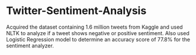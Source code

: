 # Twitter-Sentiment-Analysis
Acquired the dataset containing 1.6 million tweets from Kaggle and used NLTK to analyze if a tweet shows negative or positive sentiment. Also used Logistic Regression model to determine an accuracy score of 77.8% for the sentiment analyzer.
